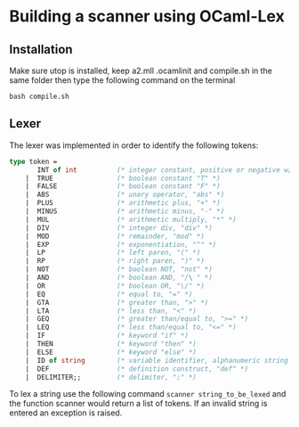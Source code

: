 # Building a scanner using OCaml-Lex
## Installation 
Make sure utop is installed, keep a2.mll .ocamlinit and compile.sh in the same folder then type the following command on the terminal
```
bash compile.sh
```
## Lexer
The lexer was implemented in order to identify the following tokens:
```ocaml
type token =
	   INT of int          (* integer constant, positive or negative w/o leading zeros *)
	|  TRUE                (* boolean constant "T" *)
	|  FALSE               (* boolean constant "F" *)
	|  ABS                 (* unary operator, "abs" *)
	|  PLUS                (* arithmetic plus, "+" *)
	|  MINUS               (* arithmetic minus, "-" *)
	|  MUL                 (* arithmetic multiply, "*" *)
	|  DIV                 (* integer div, "div" *)
	|  MOD                 (* remainder, "mod" *)
	|  EXP                 (* exponentiation, "^" *)
	|  LP                  (* left paren, "(" *)
	|  RP                  (* right paren, ")" *)
	|  NOT                 (* boolean NOT, "not" *)
	|  AND                 (* boolean AND, "/\ " *)
	|  OR                  (* boolean OR, "\/" *)
	|  EQ                  (* equal to, "=" *)
	|  GTA                 (* greater than, ">" *)
	|  LTA                 (* less than, "<" *)
	|  GEQ                 (* greater than/equal to, ">=" *)
	|  LEQ                 (* less than/equal to, "<=" *)
	|  IF                  (* keyword "if" *)
	|  THEN                (* keyword "then" *)
	|  ELSE                (* keyword "else" *)
	|  ID of string        (* variable identifier, alphanumeric string with first char lowercase *)
	|  DEF                 (* definition construct, "def" *)
	|  DELIMITER;; 		   (* delimiter, ";" *)
```
To lex a string use the following command `scanner string_to_be_lexed` and the function scanner would return a list of tokens. If an invalid string is entered an exception is raised.
